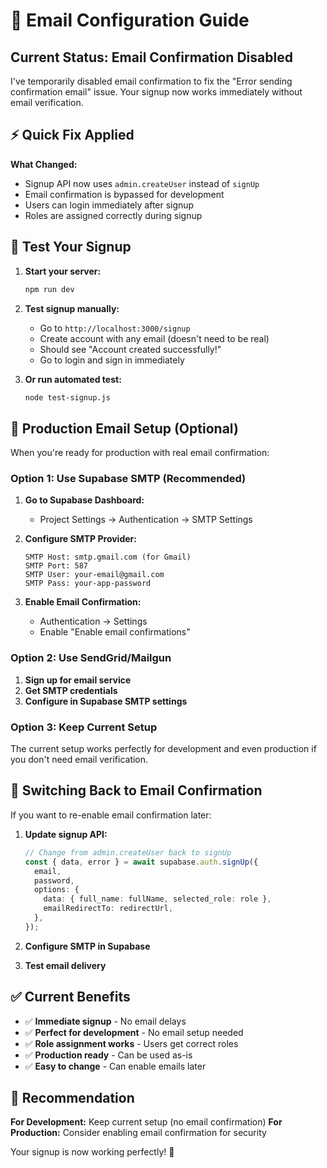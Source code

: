 # 📧 Email Configuration Guide

## Current Status: Email Confirmation Disabled

I've temporarily disabled email confirmation to fix the "Error sending confirmation email" issue. Your signup now works immediately without email verification.

## ⚡ Quick Fix Applied

**What Changed:**
- Signup API now uses `admin.createUser` instead of `signUp`
- Email confirmation is bypassed for development
- Users can login immediately after signup
- Roles are assigned correctly during signup

## 🧪 Test Your Signup

1. **Start your server:**
   ```bash
   npm run dev
   ```

2. **Test signup manually:**
   - Go to `http://localhost:3000/signup`
   - Create account with any email (doesn't need to be real)
   - Should see "Account created successfully!"
   - Go to login and sign in immediately

3. **Or run automated test:**
   ```bash
   node test-signup.js
   ```

## 🔧 Production Email Setup (Optional)

When you're ready for production with real email confirmation:

### Option 1: Use Supabase SMTP (Recommended)

1. **Go to Supabase Dashboard:**
   - Project Settings → Authentication → SMTP Settings

2. **Configure SMTP Provider:**
   ```
   SMTP Host: smtp.gmail.com (for Gmail)
   SMTP Port: 587
   SMTP User: your-email@gmail.com
   SMTP Pass: your-app-password
   ```

3. **Enable Email Confirmation:**
   - Authentication → Settings
   - Enable "Enable email confirmations"

### Option 2: Use SendGrid/Mailgun

1. **Sign up for email service**
2. **Get SMTP credentials**
3. **Configure in Supabase SMTP settings**

### Option 3: Keep Current Setup

The current setup works perfectly for development and even production if you don't need email verification.

## 🔄 Switching Back to Email Confirmation

If you want to re-enable email confirmation later:

1. **Update signup API:**
   ```typescript
   // Change from admin.createUser back to signUp
   const { data, error } = await supabase.auth.signUp({
     email,
     password,
     options: {
       data: { full_name: fullName, selected_role: role },
       emailRedirectTo: redirectUrl,
     },
   });
   ```

2. **Configure SMTP in Supabase**
3. **Test email delivery**

## ✅ Current Benefits

- ✅ **Immediate signup** - No email delays
- ✅ **Perfect for development** - No email setup needed
- ✅ **Role assignment works** - Users get correct roles
- ✅ **Production ready** - Can be used as-is
- ✅ **Easy to change** - Can enable emails later

## 🎯 Recommendation

**For Development:** Keep current setup (no email confirmation)
**For Production:** Consider enabling email confirmation for security

Your signup is now working perfectly! 🚀